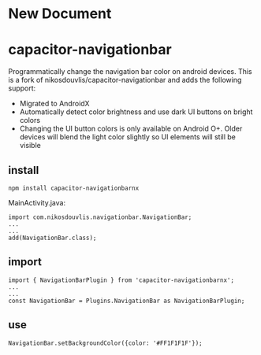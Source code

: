 # New Document
# capacitor-navigationbar

Programmatically change the navigation bar color on android devices. This is a fork of nikosdouvlis/capacitor-navigationbar and adds the following support:  
* Migrated to AndroidX
* Automatically detect color brightness and use dark UI buttons on bright colors  
* Changing the UI button colors is only available on Android O+. Older devices will blend the light color slightly so UI elements will still be visible

## install
```
npm install capacitor-navigationbarnx
```

MainActivity.java:
```
import com.nikosdouvlis.navigationbar.NavigationBar;
...
...
add(NavigationBar.class);
```

## import
```
import { NavigationBarPlugin } from 'capacitor-navigationbarnx';
...
...
const NavigationBar = Plugins.NavigationBar as NavigationBarPlugin;
```

## use
```
NavigationBar.setBackgroundColor({color: '#FF1F1F1F'});
```
